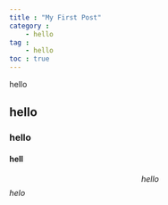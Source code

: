 ```yaml
---
title : "My First Post"
category : 
    - hello
tag : 
    - hello
toc : true 
---
```


hello

## hello
### hello

#### hell

$$hello$$
$helo$